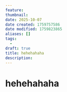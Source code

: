 ```yaml
---
feature: 
thumbnail: 
date: 2025-10-07
date created: 1759757586
date modified: 1759823865
aliases: []
tags:
  - 
draft: true
title: hehehahaha
description: 
---
```


# hehehahaha